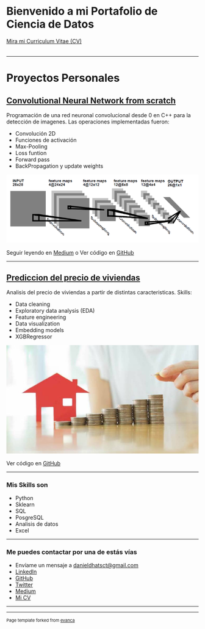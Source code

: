 # Bienvenido a mi Portafolio de Ciencia de Datos
<a href="/pdf/cv.pdf">Mira mi Curriculum Vitae (CV) </a> 
<br><br>


---

# Proyectos Personales

## [Convolutional Neural Network from scratch](https://medium.com/@danieldhats7/red-neuronal-convolucional-desde-0-f3150ba0b57e)

Programación de una red neuronal convolucional desde 0 en C++ para la detección de imagenes. Las operaciones implementadas fueron:
* Convolución 2D
* Funciones de activación
* Max-Pooling
* Loss funtion
* Forward pass
* BackPropagation y update weights

[<img src="images/red.png">](https://github.com/danieldhats7/Convolutional-Neural-Network_cpp)

Seguir leyendo en [Medium](https://medium.com/@danieldhats7/red-neuronal-convolucional-desde-0-f3150ba0b57e) o Ver código en [GitHub](https://github.com/danieldhats7/Convolutional-Neural-Network_cpp)

---
## [Prediccion del precio de viviendas](https://github.com/danieldhats7/Advanced_Regression_Techniques)

Analisis del precio de viviendas a partir de distintas caracteristicas. Skills:
* Data cleaning
* Exploratory data analysis (EDA)
* Feature engineering
* Data visualization
* Embedding models
* XGBRegressor

[<img src="images/house_price.jpg">](https://github.com/danieldhats7/Advanced_Regression_Techniques)

Ver código en [GitHub](https://github.com/danieldhats7/Advanced_Regression_Techniques)

---

### Mis Skills son

- Python
- Sklearn
- SQL
- PosgreSQL
- Analisis de datos
- Excel

---

### Me puedes contactar por una de estás vías

- Envíame un mensaje a <danieldhatsct@gmail.com>
- [LinkedIn](https://www.linkedin.com/in/danieldhats7)
- [GitHub](https://github.com/danieldhats7)
- [Twitter](https://twitter.com/danieldhats7)
- [Medium](https://medium.com/@danieldhats7)
- [Mi CV](/pdf/plantilla-curriculum-blanco.pdf)


---




---
<p style="font-size:11px">Page template forked from <a href="https://github.com/evanca/quick-portfolio">evanca</a></p>
<!-- Remove above link if you don't want to attibute -->
